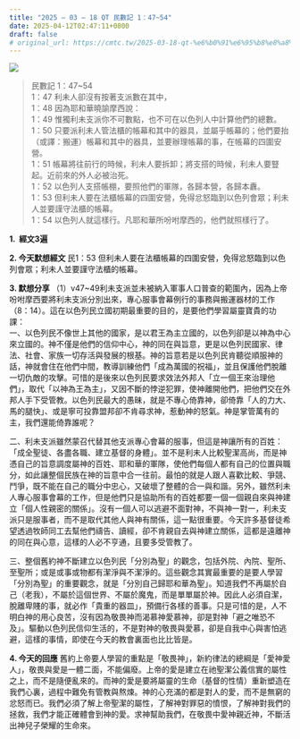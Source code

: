 ```yaml
---
title: "2025 – 03 – 18 QT 民數記 1：47~54"
date: 2025-04-12T02:47:11+0800
draft: false
# original_url: https://cmtc.tw/2025-03-18-qt-%e6%b0%91%e6%95%b8%e8%a8%98-1%ef%bc%9a4754
---
```


![](/images/qt.jpg)
> 民數記 1：47\~54  
> 1：47 利未人卻沒有按著支派數在其中，  
> 1：48 因為耶和華曉諭摩西說：  
> 1：49 惟獨利未支派你不可數點，也不可在以色列人中計算他們的總數。  
> 1：50 只要派利未人管法櫃的帳幕和其中的器具，並屬乎帳幕的；他們要抬（或譯：搬運）帳幕和其中的器具，並要辦理帳幕的事，在帳幕的四圍安營。  
> 1：51 帳幕將往前行的時候，利未人要拆卸；將支搭的時候，利未人要豎起。近前來的外人必被治死。  
> 1：52 以色列人支搭帳棚，要照他們的軍隊，各歸本營，各歸本纛。  
> 1：53 但利未人要在法櫃帳幕的四圍安營，免得忿怒臨到以色列會眾；利未人並要謹守法櫃的帳幕。  
> 1：54 以色列人就這樣行。凡耶和華所吩咐摩西的，他們就照樣行了。

**1.  經文3遍**

**2. 今天默想經文**
民1：53 但利未人要在法櫃帳幕的四圍安營，免得忿怒臨到以色列會眾；利未人並要謹守法櫃的帳幕。

**3. 默想分享**
（1）v47\~49利未支派並未被納入軍事人口普查的範圍內，因為上帝吩咐摩西要將利未支派分別出來，專心服事會幕例行的事務與搬運器材的工作（8：14）。這在以色列民立國初期最重要的目的，是要他們學習屬靈寶貴的功課：  
一、以色列民不像世上其他的國家，是以君王為主立國的，以色列卻是以神為中心來立國的。神不僅是他們的信仰中心，神的同在與旨意，更是以色列民國家、律法、社會、家族一切存活與發展的根基。神的旨意若是以色列民肯聽從順服神的話，神就會住在他們中間，教導訓練他們「成為萬國的祝福」，並且保護他們脫離一切仇敵的攻擊。可惜的是後來以色列民要求效法外邦人「立一個王來治理他們」，取代「以神為王為主」，又因不斷的悖逆犯罪，使神離開他們，把他們交在外邦人手下受管教。以色列民最大的愚昧，就是不專心倚靠神，卻倚靠「人的力大、馬的腿快」、或是寧可投靠盟邦卻不肯尋求神，惹動神的怒氣。神是掌管萬有的主，我們還能倚靠誰呢？

二、利未支派雖然蒙召代替其他支派專心會幕的服事，但這是神讓所有的百姓：「成全聖徒、各盡各職、建立基督的身體」。並不是利未人比較聖潔高尚，而是神憑自己的旨意調度屬神的百姓、耶和華的軍隊，使他們每個人都有自己的位置與職分，如此讓整個民族在神的旨意中合一往前。最怕的就是人跟人喜歡比較、爭競、鬥爭，既不能在自己的職分中忠心，又破壞了整體的合一與和諧。另外，雖然利未人專心服事會幕的工作，但是他們只是協助所有的百姓都要一個一個親自來與神建立「個人性親密的關係」。沒有一個人可以逃避不面對神，不與神一對一，利未支派只是服事者，而不是取代其他人與神有關係，這一點很重要。今天許多基督徒希望透過牧師同工去幫他們禱告、讀經，卻不肯親自去與神建立關係，這都是遠離神的同在與心意，這樣的人必不亨通，且要多受管教了。

三、整個舊約神不斷建立以色列民「分別為聖」的觀念，包括外院、內院、聖所、至聖所；或是或事或物都有潔淨與不潔淨的。這些觀念其實最重要的是要人學習「分別為聖」的重要觀念，就是「分別自己歸耶和華為聖」。知道我們不再屬於自己（老我），不屬於這個世界、不屬於魔鬼，而是單單屬於神。因此人必須自潔，脫離卑賤的事，就必作「貴重的器皿」，預備行各樣的善事。只是可惜的是，人不明白神的用心良苦，沒有因為敬畏神而渴慕神愛慕神，卻是對神「避之唯恐不及」。驅動以色列民信仰生活的，不是對神的敬畏與愛慕，卻是自我中心與害怕逃避，這樣的事情，即使在今天的教會裏面也比比皆是。

**4. 今天的回應**
舊約上帝要人學習的重點是「敬畏神」，新約律法的總綱是「愛神愛人」，敬畏與愛是一體二面，不能偏廢。上帝的愛是建立在祂聖潔公義信實的屬性之上，而不是隨便亂來的。而神的愛是要將屬靈的生命（基督的性情）重新塑造在我們心裏，過程中難免有管教與熬煉。神的心充滿的都是對人的愛，而不是無窮的忿怒而已。我們必須了解上帝聖潔的屬性，了解神對罪惡的憤恨，了解神對我們的拯救，我們才能正確體會到神的愛。求神幫助我們，在敬畏中愛神親近神，不斷活出神兒子榮耀的生命來。
